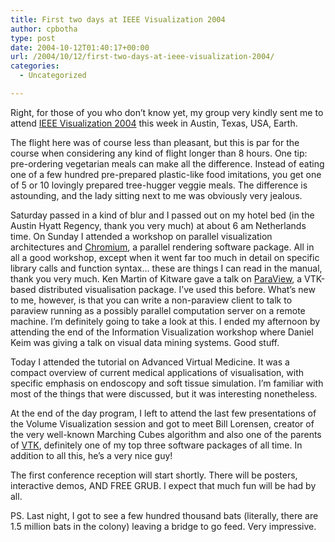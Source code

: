```yaml
---
title: First two days at IEEE Visualization 2004
author: cpbotha
type: post
date: 2004-10-12T01:40:17+00:00
url: /2004/10/12/first-two-days-at-ieee-visualization-2004/
categories:
  - Uncategorized

---
```

Right, for those of you who don&#8217;t know yet, my group very kindly sent me to attend [IEEE Visualization 2004][1] this week in Austin, Texas, USA, Earth.

The flight here was of course less than pleasant, but this is par for the course when considering any kind of flight longer than 8 hours. One tip: pre-ordering vegetarian meals can make all the difference. Instead of eating one of a few hundred pre-prepared plastic-like food imitations, you get one of 5 or 10 lovingly prepared tree-hugger veggie meals. The difference is astounding, and the lady sitting next to me was obviously very jealous.

Saturday passed in a kind of blur and I passed out on my hotel bed (in the Austin Hyatt Regency, thank you very much) at about 6 am Netherlands time. On Sunday I attended a workshop on parallel visualization architectures and [Chromium][2], a parallel rendering software package. All in all a good workshop, except when it went far too much in detail on specific library calls and function syntax&#8230; these are things I can read in the manual, thank you very much. Ken Martin of Kitware gave a talk on [ParaView][3], a VTK-based distributed visualisation package. I&#8217;ve used this before. What&#8217;s new to me, however, is that you can write a non-paraview client to talk to paraview running as a possibly parallel computation server on a remote machine. I&#8217;m definitely going to take a look at this. I ended my afternoon by attending the end of the Information Visualization workshop where Daniel Keim was giving a talk on visual data mining systems. Good stuff.

Today I attended the tutorial on Advanced Virtual Medicine. It was a compact overview of current medical applications of visualisation, with specific emphasis on endoscopy and soft tissue simulation. I&#8217;m familiar with most of the things that were discussed, but it was interesting nonetheless.

At the end of the day program, I left to attend the last few presentations of the Volume Visualization session and got to meet Bill Lorensen, creator of the very well-known Marching Cubes algorithm and also one of the parents of [VTK][4], definitely one of my top three software packages of all time. In addition to all this, he&#8217;s a very nice guy!

The first conference reception will start shortly. There will be posters, interactive demos, AND FREE GRUB. I expect that much fun will be had by all.

PS. Last night, I got to see a few hundred thousand bats (literally, there are 1.5 million bats in the colony) leaving a bridge to go feed. Very impressive.

 [1]: http://vis.computer.org/vis2004/
 [2]: http://chromium.sourceforge.net/
 [3]: http://www.paraview.org/
 [4]: http://www.vtk.org/
